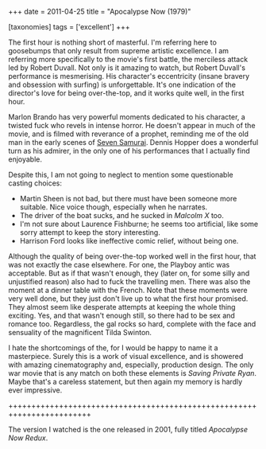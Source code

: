 +++
date = 2011-04-25
title = "Apocalypse Now (1979)"

[taxonomies]
tags = ['excellent']
+++

The first hour is nothing short of masterful. I\'m referring here to
goosebumps that only result from supreme artistic excellence. I am
referring more specifically to the movie\'s first battle, the merciless
attack led by Robert Duvall. Not only is it amazing to watch, but Robert
Duvall\'s performance is mesmerising. His character\'s eccentricity
(insane bravery and obsession with surfing) is unforgettable. It\'s one
indication of the director\'s love for being over-the-top, and it works
quite well, in the first hour.

Marlon Brando has very powerful moments dedicated to his character, a
twisted fuck who revels in intense horror. He doesn\'t appear in much of
the movie, and is filmed with reverance of a prophet, reminding me of
the old man in the early scenes of [Seven Samurai]. Dennis Hopper does a
wonderful turn as his admirer, in the only one of his performances that
I actually find enjoyable.

Despite this, I am not going to neglect to mention some questionable
casting choices:

-   Martin Sheen is not bad, but there must have been someone more
    suitable. Nice voice though, especially when he narrates.
-   The driver of the boat sucks, and he sucked in *Malcolm X* too.
-   I\'m not sure about Laurence Fishburne; he seems too artificial,
    like some sorry attempt to keep the story interesting.
-   Harrison Ford looks like ineffective comic relief, without being
    one.

Although the quality of being over-the-top worked well in the first
hour, that was not exactly the case elsewhere. For one, the Playboy
antic was acceptable. But as if that wasn\'t enough, they (later on, for
some silly and unjustified reason) also had to fuck the travelling men.
There was also the moment at a dinner table with the French. Note that
these moments were very well done, but they just don\'t live up to what
the first hour promised. They almost seem like desperate attempts at
keeping the whole thing exciting. Yes, and that wasn\'t enough still, so
there had to be sex and romance too. Regardless, the gal rocks so hard,
complete with the face and sensuality of the magnificent Tilda Swinton.

I hate the shortcomings of the, for I would be happy to name it a
masterpiece. Surely this is a work of visual excellence, and is showered
with amazing cinematography and, especially, production design. The only
war movie that is any match on both these elements is *Saving Private
Ryan*. Maybe that\'s a careless statement, but then again my memory is
hardly ever impressive.

++++++++++++++++++++++++++++++++++++++++++++++++++++++++++++++++++++++++

The version I watched is the one released in 2001, fully titled
*Apocalypse Now Redux*.

  [Seven Samurai]: http://movies.tshepang.net/seven-samurai-1954
